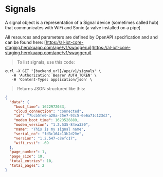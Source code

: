 # Signals

A signal object is a representation of a Signal device (sometimes called hub) that
communicates with WiFi and Sonic (a valve installed on a pipe).

All resources and parameters are defined by OpenAPI specification and
and can be found here: [https://al-iot-core-staging.herokuapp.com/ape/v1/swaggerui](https://al-iot-core-staging.herokuapp.com/ape/v1/swaggerui)

> To list signals, use this code:

```shell
curl -X GET "[backend_url]/ape/v1/signals" \
   -H 'Authorization: Bearer AUTH_TOKEN' \
   -H 'Content-Type: application/json' \
```
> Returns JSON structured like this:

```json
{
  "data": {
    "boot_time": 1622972033,
    "cloud_connection": "connected",
    "id": "7bcb5fe0-a28a-25e7-93c5-6e6a71c123d2",
    "modem_boot_time": 1623526880,
    "modem_version": "1.2.535-84ea330",
    "name": "This is my signal name",
    "serial_no": "fd3c164c13b2d20e",
    "version": "1.2.547-c8efc17",
    "wifi_rssi": -69
  },
  "page_number": 1,
  "page_size": 10,
  "total_entries": 10,
  "total_pages": 2
}
```
